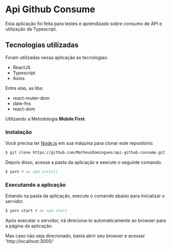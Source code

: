 # Api Github Consume

Esta aplicação foi feita para testes e aprendizado sobre consumo de API e utilização de Typescript.

## Tecnologias utilizadas

Foram utilizadas nessa aplicação as tecnologias:

- ReactJS
- Typescript
- Axios

Entre elas, as libs:

- react-router-dom
- date-fns
- react-dom

Utilizando a Metodologia **Mobile First**.

### Instalação

Você precisa ter [Node.js](https://nodejs.org) em sua máquina para clonar este repositório:

```sh
$ git clone https://github.com/MatheusDomingues/api-github-consume.git
```

Depois disso, acesse a pasta da aplicação e execute o seguinte comando.

```sh
$ yarn # ou npm install
```

### Executando a aplicação

Estando na pasta da aplicação, execute o comando abaixo para inicializar o servidor.

```sh
$ yarn start # ou npm start
```

Após executar o servidor, irá direciona-lo automaticamente ao browser para a página da aplicação.

Mas caso não seja direcionado, basta abrir seu browser e acessar 'http://localhost:3000/'
